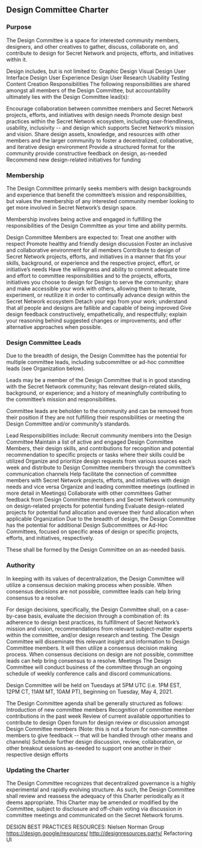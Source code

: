 
## Design Committee Charter

### Purpose
The Design Committee is a space for interested community members, designers, and other creatives to gather, discuss, collaborate on, and contribute to design for Secret Network and projects, efforts, and initiatives within it.

Design includes, but is not limited to:
Graphic Design
Visual Design
User Interface Design
User Experience Design
User Research
Usability Testing
Content Creation
Responsibilities
The following responsibilities are shared amongst all members of the Design Committee, but accountability ultimately lies with the Design Committee lead(s):

Encourage collaboration between committee members and Secret Network projects, efforts, and initiatives with design needs
Promote design best practices within the Secret Network ecosystem, including user-friendliness, usability, inclusivity -- and design which supports Secret Network’s mission and vision.
Share design assets, knowledge, and resources with other members and the larger community to foster a decentralized, collaborative, and iterative design environment
Provide a structured format for the community provide constructive feedback on design, as-needed
Recommend new design-related initiatives for funding

### Membership

The Design Committee primarily seeks members with design backgrounds and experience that benefit the committee’s mission and responsibilities, but values the membership of any interested community member looking to get more involved in Secret Network’s design space.

Membership involves being active and engaged in fulfilling the responsibilities of the Design Committee as your time and ability permits.

Design Committee Members are expected to:
Treat one another with respect
Promote healthy and friendly design discussion
Foster an inclusive and collaborative environment for all members
Contribute to design of Secret Network projects, efforts, and initiatives in a manner that fits your skills, background, or experience and the respective project, effort, or initiative’s needs
Have the willingness and ability to commit adequate time and effort to committee responsibilities and to the projects, efforts, initiatives you choose to design for
Design to serve the community; share and make accessible your work with others, allowing them to iterate, experiment, or reutilize it in order to continually advance design within the Secret Network ecosystem
Detach your ego from your work; understand that all people and designs are fallible and capable of being improved
Give design feedback constructively, empathetically, and respectfully; explain your reasoning behind suggested changes or improvements; and offer alternative approaches when possible.

### Design Committee Leads

Due to the breadth of design, the Design Committee has the potential for multiple committee leads, including subcommittee or ad-hoc committee leads (see Organization below).

Leads may be a member of the Design Committee that is in good standing with the Secret Network community; has relevant design-related skills, background, or experience; and a history of meaningfully contributing to the committee’s mission and responsibilities.

Committee leads are beholden to the community and can be removed from their position if they are not fulfilling their responsibilities or meeting the Design Committee and/or community’s standards.

Lead Responsibilities include:
Recruit community members into the Design Committee
Maintain a list of active and engaged Design Committee Members, their design skills, and contributions for recognition and potential recommendation to specific projects or tasks where their skills could be utilized
Organize and prioritize design requests from various sources each week and distribute to Design Committee members through the committee’s communication channels
Help facilitate the connection of committee members with Secret Network projects, efforts, and initiatives with design needs and vice versa
Organize and leading committee meetings (outlined in more detail in Meetings)
Collaborate with other committees
Gather feedback from Design Committee members and Secret Network community on design-related projects for potential funding
Evaluate design-related projects for potential fund allocation and oversee their fund allocation when applicable
Organization
Due to the breadth of design, the Design Committee has the potential for additional Design Subcommittees or Ad-Hoc Committees, focused on specific areas of design or specific projects, efforts, and initiatives, respectively.

These shall be formed by the Design Committee on an as-needed basis.

### Authority
In keeping with its values of decentralization, the Design Committee will utilize a consensus decision making process when possible. When consensus decisions are not possible, committee leads can help bring consensus to a resolve.

For design decisions, specifically, the Design Committee shall, on a case-by-case basis, evaluate the decision through a combination of: its adherence to design best practices, its fulfillment of Secret Network’s mission and vision, recommendations from relevant subject-matter experts within the committee, and/or design research and testing. The Design Committee will disseminate this relevant insight and information to Design Committee members. It will then utilize a consensus decision making process. When consensus decisions on design are not possible, committee leads can help bring consensus to a resolve.
Meetings
The Design Committee will conduct business of the committee through an ongoing schedule of weekly conference calls and discord communications.

Design Committee will be held on Tuesdays at 5PM UTC (i.e. 1PM EST, 12PM CT, 11AM MT, 10AM PT), beginning on Tuesday, May 4, 2021.


The Design Committee agenda shall be generally structured as follows:
Introduction of new committee members
Recognition of committee member contributions in the past week
Review of current available opportunities to contribute to design
Open forum for design review or discussion amongst Design Committee members (Note: this is not a forum for non-committee members to give feedback -- that will be handled through other means and channels)
Schedule further design discussion, review, collaboration, or other breakout sessions as-needed to support one another in their respective design efforts

### Updating the Charter

The Design Committee recognizes that decentralized governance is a highly experimental and rapidly evolving structure. As such, the Design Committee shall review and reassess the adequacy of this Charter periodically as it deems appropriate. This Charter may be amended or modified by the Committee, subject to disclosure and off-chain voting via discussion in committee meetings and communicated on the Secret Network forums. 


DESIGN BEST PRACTICES RESOURCES:
Nielsen Norman Group
https://design.google/resources/ 
http://designresources.party/ 
Refactoring UI

